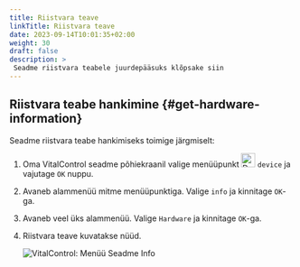 ```yaml
---
title: Riistvara teave
linkTitle: Riistvara teave
date: 2023-09-14T10:01:35+02:00
weight: 30
draft: false
description: >
 Seadme riistvara teabele juurdepääsuks klõpsake siin
---
```

## Riistvara teabe hankimine {#get-hardware-information}

Seadme riistvara teabe hankimiseks toimige järgmiselt:

1. Oma VitalControl seadme põhiekraanil valige menüüpunkt <img src="/icons/device.svg" width="25" align="bottom" alt="Device" />  `device` ja vajutage `OK` nuppu.

2. Avaneb alammenüü mitme menüüpunktiga. Valige `info` ja kinnitage `OK`-ga.

3. Avaneb veel üks alammenüü. Valige `Hardware` ja kinnitage `OK`-ga.

4. Riistvara teave kuvatakse nüüd.

   ![VitalControl: Menüü Seadme Info](../images/hardware.png "Hankige riistvara teavet")
